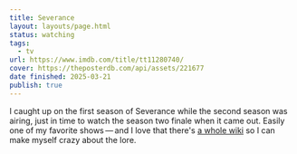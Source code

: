 ```yaml
---
title: Severance
layout: layouts/page.html
status: watching
tags:
  - tv
url: https://www.imdb.com/title/tt11280740/
cover: https://theposterdb.com/api/assets/221677
date finished: 2025-03-21
publish: true
---
```

I caught up on the first season of Severance while the second season was airing, just in time to watch the season two finale when it came out. Easily one of my favorite shows — and I love that there's [a whole wiki](https://severance.wiki/Start) so I can make myself crazy about the lore.